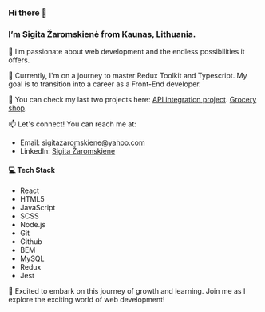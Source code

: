 ### Hi there 👋

### I’m Sigita Žaromskienė from Kaunas, Lithuania.

👀 I’m passionate about web development and the endless possibilities it offers.

🌱 Currently, I'm on a journey to master Redux Toolkit and Typescript. My goal is to transition into a career as a Front-End developer.

🧰 You can check my last two projects here: 
[API integration project](https://sigitazaromskiene.github.io/Fun-API-Integration-Project/).
[Grocery shop](https://sigitazaromskiene.github.io/Grocery-Shop/).

📫 Let's connect! You can reach me at:
- Email: sigitazaromskiene@yahoo.com
- LinkedIn: [Sigita Žaromskienė](https://www.linkedin.com/in/sigita-zaromskiene/)

#### 💻 Tech Stack
- React
- HTML5
- JavaScript
- SCSS
- Node.js
- Git
- Github
- BEM
- MySQL
- Redux 
- Jest


🚀 Excited to embark on this journey of growth and learning. Join me as I explore the exciting world of web development!
